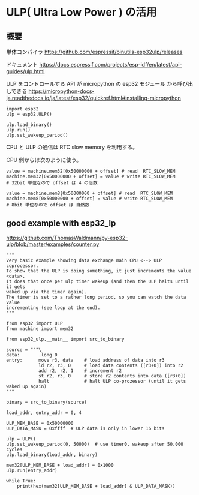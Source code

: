 ULP( Ultra Low Power ) の活用
=============================

概要
----

単体コンパイラ
 https://github.com/espressif/binutils-esp32ulp/releases


ドキュメント
 https://docs.espressif.com/projects/esp-idf/en/latest/api-guides/ulp.html

ULP をコントロールする API が micropython の esp32 モジュール から呼び出しできる
 https://micropython-docs-ja.readthedocs.io/ja/latest/esp32/quickref.html#installing-micropython


```
import esp32
ulp = esp32.ULP()

ulp.load_binary()
ulp.run()
ulp.set_wakeup_period()
```

CPU と ULP の通信は RTC slow memory を利用する。

CPU 側からは次のように使う。
```
value = machine.mem32[0x50000000 + offset] # read  RTC_SLOW_MEM
machine.mem32[0x50000000 + offset] = value # write RTC_SLOW_MEM
# 32bit 単位なので offset は 4 の倍数

value = machine.mem8[0x50000000 + offset] # read  RTC_SLOW_MEM
machine.mem8[0x50000000 + offset] = value # write RTC_SLOW_MEM
# 8bit 単位なので offset は 自然数

```



good example with esp32_lp
-----------------------------

https://github.com/ThomasWaldmann/py-esp32-ulp/blob/master/examples/counter.py
```
"""
Very basic example showing data exchange main CPU <--> ULP coprocessor.
To show that the ULP is doing something, it just increments the value <data>.
It does that once per ulp timer wakeup (and then the ULP halts until it gets
waked up via the timer again).
The timer is set to a rather long period, so you can watch the data value
incrementing (see loop at the end).
"""

from esp32 import ULP
from machine import mem32

from esp32_ulp.__main__ import src_to_binary

source = """\
data:       .long 0
entry:      move r3, data    # load address of data into r3
            ld r2, r3, 0     # load data contents ([r3+0]) into r2
            add r2, r2, 1    # increment r2
            st r2, r3, 0     # store r2 contents into data ([r3+0])
            halt             # halt ULP co-prozessor (until it gets waked up again)
"""

binary = src_to_binary(source)

load_addr, entry_addr = 0, 4

ULP_MEM_BASE = 0x50000000
ULP_DATA_MASK = 0xffff  # ULP data is only in lower 16 bits

ulp = ULP()
ulp.set_wakeup_period(0, 50000)  # use timer0, wakeup after 50.000 cycles
ulp.load_binary(load_addr, binary)

mem32[ULP_MEM_BASE + load_addr] = 0x1000
ulp.run(entry_addr)

while True:
    print(hex(mem32[ULP_MEM_BASE + load_addr] & ULP_DATA_MASK))
```
